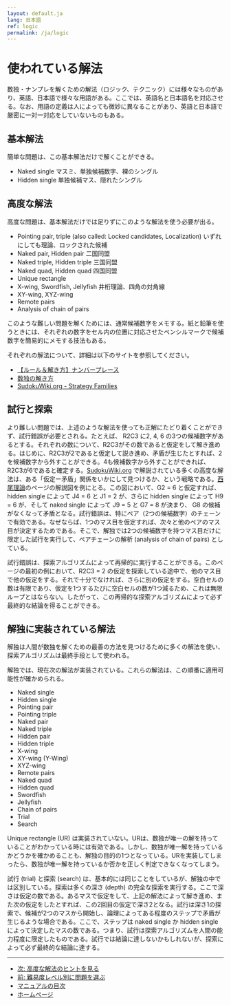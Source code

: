 ```yaml
---
layout: default.ja
lang: 日本語
ref: logic
permalink: /ja/logic
---
```


# 使われている解法

数独・ナンプレを解くための解法（ロジック、テクニック）には様々なものがあり、英語、日本語で様々な用語がある。ここでは、英語名と日本語名を対応させる。なお、用語の定義は人によっても微妙に異なることがあり、英語と日本語で厳密に一対一対応をしていないものもある。

## 基本解法

簡単な問題は、この基本解法だけで解くことができる。

- Naked single マスミ、単独候補数字、裸のシングル
- Hidden single 単独候補マス、隠れたシングル

## 高度な解法

高度な問題は、基本解法だけでは足りずにこのような解法を使う必要が出る。

- Pointing pair, triple (also called: Locked candidates, Localization) いずれにしても理論、ロックされた候補
- Naked pair, Hidden pair 二国同盟
- Naked triple, Hidden triple 三国同盟
- Naked quad, Hidden quad  四国同盟
- Unique rectangle
- X-wing, Swordfish, Jellyfish 井桁理論、四角の対角線
- XY-wing, XYZ-wing
- Remote pairs
- Analysis of chain of pairs

このような難しい問題を解くためには、通常候補数字をメモする。紙と鉛筆を使うときには、それぞれの数字をセル内の位置に対応させたペンシルマークで候補数字を簡易的にメモする技法もある。

それぞれの解法について、詳細は以下のサイトを参照してください。

- [【ルール＆解き方】ナンバープレース](http://www10.big.or.jp/~morm-e/puzzle/techniques/number_place/index.html)
- [数独の解き方](http://www.sudokugame.org/solv/)
- [SudokuWiki.org - Strategy Families](http://www.sudokuwiki.org/Strategy_Families)

## 試行と探索

より難しい問題では、上述のような解法を使っても正解にたどり着くことができず、試行錯誤が必要とされる。たとえば、 R2C3 に2, 4, 6 の3つの候補数字があるとする。それぞれの数について、R2C3がその数であると仮定をして解き進める。はじめに、R2C3が2であると仮定して説き進め、矛盾が生じたとすれば、2を候補数字から外すことができる。4も候補数字から外すことができれば、R2C3が6であると確定する。[SudokuWiki.org](http://www.sudokuwiki.org/) で解説されている多くの高度な解法は、ある「仮定ー矛盾」関係をいかにして見つけるか、という戦略である。[西尾理論](http://www.sudokuwiki.org/Nishio_Forcing_Chains)のページの解説図を例にとる。この図において、G2 = 6 と仮定すれば、hidden single によって J4 = 6 と J1 = 2 が、さらに hidden single によって H9 = 6 が、そして naked single によって J9 = 5 と G7 = 8 が決まり、 G8 の候補がなくなって矛盾となる。試行錯誤は、特にペア（2つの候補数字）のチェーンで有効である。なぜならば、1つのマス目を仮定すれば、次々と他のペアのマス目が決定するためである。そこで、解独では2つの候補数字を持つマス目だけに限定した試行を実行して、ペアチェーンの解析 (analysis of chain of pairs) としている。

試行錯誤は、探索アルゴリズムによって再帰的に実行することができる。このページの最初の例において、R2C3 = 2 の仮定を探索している途中で、他のマス目で他の仮定をする。それで十分でなければ、さらに別の仮定をする。空白セルの数は有限であり、仮定を1つするたびに空白セルの数が1つ減るため、これは無限ループとはならない。したがって、この再帰的な探索アルゴリズムによって必ず最終的な結論を得ることができる。

## 解独に実装されている解法

解独は人間が数独を解くための最善の方法を見つけるために多くの解法を使い、探索アルゴリズムは最終手段として使われる。

解独では、現在次の解法が実装されている。これらの解法は、この順番に適用可能性が確かめられる。

- Naked single
- Hidden single
- Pointing pair
- Pointing triple
- Naked pair
- Naked triple
- Hidden pair
- Hidden triple
- X-wing
- XY-wing (Y-Wing)
- XYZ-wing
- Remote pairs
- Naked quad
- Hidden quad
- Swordfish
- Jellyfish
- Chain of pairs
- Trial
- Search

Unique rectangle (UR) は実装されていない。URは、数独が唯一の解を持っていることがわかっている時には有効である。しかし、数独が唯一解を持っているかどうかを確かめることも、解独の目的の1つとなっている。URを実装してしまったら、数独が唯一解を持っているか否かを正しく判定できなくなってしまう。

試行 (trial) と探索 (search) は、基本的には同じことをしているが、解独の中では区別している。探索は多くの深さ (depth) の完全な探索を実行する。ここで深さは仮定の数である。あるマスで仮定をして、上記の解法によって解き進め、また次の仮定をしたとすれば、この2回目の仮定で深さ2となる。試行は深さ1の探索で、候補が2つのマスから開始し、論理によってある程度のステップで矛盾が生じるような場合である。ここで、ステップは naked single か hidden single によって決定したマスの数である。つまり、試行は探索アルゴリズムを人間の能力程度に限定したものである。試行では結論に達しないかもしれないが、探索によって必ず最終的な結論に達する。

- - -

- [次: 高度な解法のヒントを見る](./advancedhint)
- [前: 難易度レベル別に問題を選ぶ](./level)
- [マニュアルの目次](./#マニュアル)
- [ホームページ](./)

